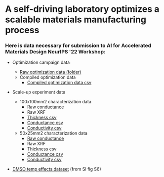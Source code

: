 # A self-driving laboratory optimizes a scalable materials manufacturing process 

### Here is data necessary for submission to AI for Accelerated Materials Design NeurIPS '22 Workshop:

- Optimization campaign data
  - [Raw optimization data (folder)](https://drive.google.com/drive/folders/1Z7upyzbPNqwI9VPDgjrM31_w4rHkWAZ8?usp=sharing)
  - Compiled optimization data
    - [Compiled optimization data csv](https://drive.google.com/file/d/1177jP5vezqTl6H4KoZmVS9S4IERNJoCH/view?usp=sharing)
    
- Scale-up experiment data
  - 100x100mm2 characterization data
    - [Raw conductance](https://drive.google.com/drive/folders/1PY7PiSjtRORhzrbP6niWmfs5AfCbvnWW?usp=sharing)
    - Raw XRF
    - [Thickness csv](https://drive.google.com/file/d/1MIZjnHkSmaT6n2yaydHWivgSffLl7ovQ/view?usp=sharing)
    - [Conductance csv](https://drive.google.com/file/d/1D2jJFjCCHa_hqVdvM-e68e6aAGimN1Jj/view?usp=sharing)
    - [Conductivity csv](https://drive.google.com/file/d/1eyaDlapQjmcWC4IjTnZ5REdohwE9AAb_/view?usp=sharing)
  - 50x25mm2 characterization data
    - [Raw conductance](https://drive.google.com/drive/folders/14G78qOsExAnfvemboPBSEBGUTKVvUcEZ?usp=sharing)
    - Raw XRF
    - [Thickness csv](https://drive.google.com/file/d/1avStNxSLxYrAPjRnPNYlA7DVdSwBSJiu/view?usp=sharing)
    - [Conductance csv](https://drive.google.com/file/d/1xck8ymGkW8Zohxp5_hVphiApRBt72Y_-/view?usp=sharing)
    - [Conductivity csv](https://drive.google.com/file/d/15Rgz8YNWaaq2ApjYVCz6H6R0ooMhgCPd/view?usp=sharing)

- [DMSO temp effects dataset](https://drive.google.com/file/d/1PE8HJkw4DdoXLjJTHRFxGdtRClHtmf06/view?usp=sharing) (from SI fig S6)
  

